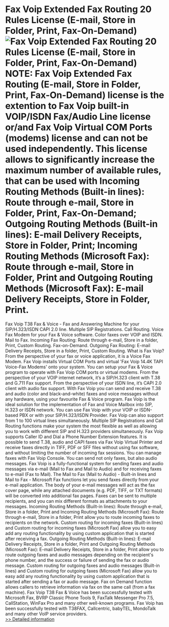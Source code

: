 # Fax Voip Extended Fax Routing 20 Rules License (E-mail, Store in Folder, Print, Fax-On-Demand)<br />![Fax Voip Extended Fax Routing 20 Rules License (E-mail, Store in Folder, Print, Fax-On-Demand)](https://mycommerce.akamaized.net/api/pimages/P300467939/BIG/300467939.PNG)<br />NOTE: Fax Voip Extended Fax Routing (E-mail, Store in Folder, Print, Fax-On-Demand) license is the extention to Fax Voip built-in VOIP/ISDN Fax/Audio Line license or/and Fax Voip Virtual COM Ports (modems) license and can not be used independently. This license allows to significantly increase the maximum number of available rules, that can be used with Incoming Routing Methods (Built-in lines): Route through e-mail, Store in Folder, Print, Fax-On-Demand; Outgoing Routing Methods (Built-in lines): E-mail Delivery Receipts, Store in Folder, Print; Incoming Routing Methods (Microsoft Fax): Route through e-mail, Store in Folder, Print and Outgoing Routing Methods (Microsoft Fax): E-mail Delivery Receipts, Store in Folder, Print.
  Fax Voip T38 Fax & Voice - Fax and Answering Machine for your SIP/H.323/ISDN CAPI 2.0 line. Multiple SIP Registrations. Call Routing. Voice Fax Modem for your Fax & Voice software. Color faxes over VOIP and ISDN. Mail to Fax. Incoming Fax Routing: Route through e-mail, Store in a folder, Print, Custom Routing. Fax-on-Demand. Outgoing Fax Routing: E-mail Delivery Receipts, Store in a folder, Print, Custom Routing.
What is Fax Voip? From the perspective of your fax or voice application, it is a Voice Fax Modem. Fax Voip installs Virtual COM Ports and virtual 'Fax Voip 14.4K TAPI Voice-Fax Modems' onto your system. You can setup your Fax & Voice program to operate with Fax Voip COM ports or virtual modems. From the perspective of your VOIP internet network, it’s a SIP/H.323 client with T.38 and G.711 Fax support. From the perspective of your ISDN line, it’s CAPI 2.0 client with audio fax support. With Fax Voip you can send and receive T.38 and audio (color and black-and-white) faxes and voice messages without any hardware, using your favourite Fax & Voice program. Fax Voip is the ideal solution for the implementation of Fax and Voice Mailbox into SIP, H.323 or ISDN network. You can use Fax Voip with your VOIP or ISDN-based PBX or with your SIP/H.323/ISDN Provider. Fax Voip can also support from 1 to 100 virtual lines simultaneously.
Multiple SIP Registrations and Call Routing functions make your system the most flexible as well as allowing you to work with different SIP and H.323 providers simultaneously.
Fax Voip supports Caller ID and Dial a Phone Number Extension features.
It is possible to send T.38, audio and CAPI faxes via Fax Voip Virtual Printer and receive faxes directly in TIFF, PDF or SFF files without using fax software, and without limiting the number of incoming fax sessions. You can manage faxes with Fax Voip Console.
You can send not only faxes, but also audio messages.
Fax Voip is a fully-functional system for sending faxes and audio messages via e-mail (Mail to Fax and Mail to Audio) and for receiving faxes to e-mail (Fax to Mail).
The Mail to Fax (Mail to Audio) - Built-in lines and Mail to Fax - Microsoft Fax functions let you send faxes directly from your e-mail application. The body of your e-mail messages will act as the fax cover page, while any attached documents (e.g. PDF, TIFF, or TXT formats) will be converted into additional fax pages. Faxes can be sent to multiple recipients, and you can mix different formats as attachments to your messages.
Incoming Routing Methods (Built-in lines): Route through e-mail, Store in a folder, Print and Incoming Routing Methods (Microsoft Fax): Route through e-mail, Store in a folder, Print allow you to route incoming faxes to recipients on the network. Custom routing for incoming faxes (Built-in lines) and Custom routing for incoming faxes (Microsoft Fax) allow you to easy add any routing functionality by using custom application that is started after receiving a fax.
Outgoing Routing Methods (Built-in lines): E-mail Delivery Receipts, Store in a folder, Print and Outgoing Routing Methods (Microsoft Fax): E-mail Delivery Receipts, Store in a folder, Print allow you to route outgoing faxes and audio messages depending on the recipient's phone number, and the success or failure of sending the fax or audio message. Custom routing for outgoing faxes and audio messages (Built-in lines) and Custom routing for outgoing faxes (Microsoft Fax) allow you to easy add any routing functionality by using custom application that is started after sending a fax or audio message.
Fax on Demand function allows callers to retrieve information via fax on the same call (from a fax machine).
Fax Voip T38 Fax & Voice has been successfully tested with Microsoft Fax, BVRP Classic Phone Tools 9, FaxTalk Messenger Pro 7.5, CallStation, WinFax Pro and many other well-known programs.
Fax Voip has been successfully tested with T38FAX, Callcentric, babyTEL, MondoTalk and many other VoIP service providers.<br />[>> Detailed information](https://secure.shareit.com/shareit/product.html?productid=300467939&affiliateid=200057808)